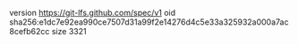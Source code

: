 version https://git-lfs.github.com/spec/v1
oid sha256:e1dc7e92ea990ce7507d31a99f2e14276d4c5e33a325932a000a7ac8cefb62cc
size 3321
